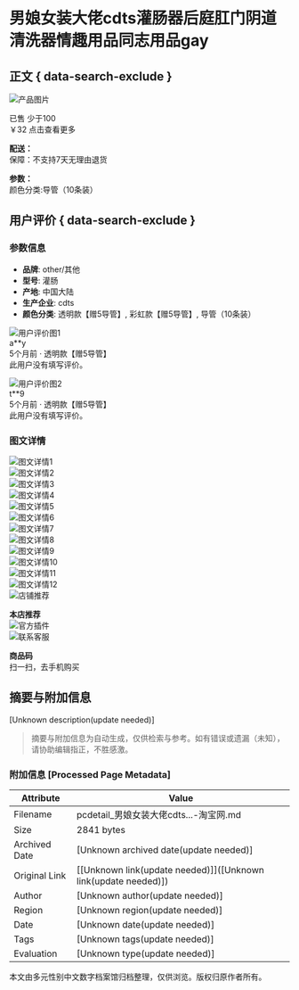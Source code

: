 # 男娘女装大佬cdts灌肠器后庭肛门阴道清洗器情趣用品同志用品gay

## 正文 { data-search-exclude }


![产品图片](//gw.alicdn.com/imgextra/i2/O1CN013tIBin22GeFWjiaZb_!!6000000007093-2-tps-1297-1200.png)

已售 少于100  
￥32 点击查看更多

**配送：**  
保障：不支持7天无理由退货

**参数：**  
颜色分类:导管（10条装）

## 用户评价 { data-search-exclude }

### 参数信息

- **品牌**: other/其他
- **型号**: 灌肠
- **产地**: 中国大陆
- **生产企业**: cdts
- **颜色分类**: 透明款【赠5导管】, 彩虹款【赠5导管】, 导管（10条装）

![用户评价图1](http://img.alicdn.com/tps/TB1l6dkOXXXXXXEXVXXXXXXXXXX-210-210.png_70x70.jpg)  
a**y  
5个月前 · 透明款【赠5导管】  
此用户没有填写评价。

![用户评价图2](http://img.alicdn.com/tps/TB1l6dkOXXXXXXEXVXXXXXXXXXX-210-210.png_70x70.jpg)  
t**9  
5个月前 · 透明款【赠5导管】  
此用户没有填写评价。

### 图文详情

![图文详情1](https://img.alicdn.com/imgextra/i2/2217604551465/O1CN01GMjdqi1Mh1CbrDtKW_!!2217604551465.jpg)  
![图文详情2](https://img.alicdn.com/imgextra/i3/2217604551465/O1CN01CwTeh21Mh1Ceil8Xd_!!2217604551465.jpg)  
![图文详情3](https://img.alicdn.com/imgextra/i3/2217604551465/O1CN011oxCqF1Mh1CboxaHd_!!2217604551465.jpg)  
![图文详情4](https://img.alicdn.com/imgextra/i2/2217604551465/O1CN01IPVvQ51Mh1CdKvqrI_!!2217604551465.jpg)  
![图文详情5](https://img.alicdn.com/imgextra/i3/2217604551465/O1CN01tiWea11Mh1CcXmYRJ_!!2217604551465.jpg)  
![图文详情6](https://img.alicdn.com/imgextra/i2/2217604551465/O1CN016wvAy31Mh1CeijWlB_!!2217604551465.jpg)  
![图文详情7](https://img.alicdn.com/imgextra/i1/2217604551465/O1CN01D6r0gc1Mh1CcDOKXR_!!2217604551465.jpg)  
![图文详情8](https://img.alicdn.com/imgextra/i1/2217604551465/O1CN01U8sHjU1Mh1CbowJFE_!!2217604551465.jpg)  
![图文详情9](https://img.alicdn.com/imgextra/i3/2217604551465/O1CN01rHJsX81Mh1CgCOSrp_!!2217604551465.jpg)  
![图文详情10](https://img.alicdn.com/imgextra/i3/2217604551465/O1CN01YWHj0p1Mh1CgCOOhC_!!2217604551465.jpg)  
![图文详情11](https://img.alicdn.com/imgextra/i4/2217604551465/O1CN01LPmXiO1Mh1CZ9ZSXu_!!2217604551465.jpg)  
![图文详情12](https://img.alicdn.com/imgextra/i3/2217604551465/O1CN01m00a5u1Mh1CaLLXA0_!!2217604551465.jpg)  
![店铺推荐](https://img.alicdn.com/imgextra/i3/O1CN01MsWlBa29wVnysxUvn_!!6000000008132-2-tps-750-880.png)

**本店推荐**  
![官方插件](//huodong.taobao.com/wow/z/tbhome/default/extension-download-guide?spm=a21bo.jianhua/a.20220530.1.6e742a89RInddJ&bc_fl_src=tbsite_YxOHU7Kn)  
![联系客服](//gw.alicdn.com/imgextra/i3/O1CN01CEAqor1T5Bm2U3Ccm_!!6000000002330-2-tps-48-44.png)

**商品码**  
扫一扫，去手机购买
<!-- tcd_original_link https://pcdetail.taobao.com/cbabbdc5609a2d9ae65f8a7fbbfc989c.html -->


## 摘要与附加信息

<!-- tcd_abstract -->
[Unknown description(update needed)]
<!-- tcd_abstract_end -->

> 摘要与附加信息为自动生成，仅供检索与参考。如有错误或遗漏（未知），请协助编辑指正，不胜感激。

### 附加信息 [Processed Page Metadata]

| Attribute       | Value                                  |
|-----------------|----------------------------------------|
| Filename        | pcdetail_男娘女装大佬cdts...-淘宝网.md                             |
| Size            | 2841 bytes                           |
| Archived Date   | [Unknown archived date(update needed)]                             |
| Original Link   | [[Unknown link(update needed)]]([Unknown link(update needed)])                       |
| Author          | [Unknown author(update needed)]                               |
| Region          | [Unknown region(update needed)]                               |
| Date            | [Unknown date(update needed)]                                 |
| Tags            | [Unknown tags(update needed)]                                 |
| Evaluation            | [Unknown type(update needed)]                                 |
<!-- tcd_table_end -->

本文由多元性别中文数字档案馆归档整理，仅供浏览。版权归原作者所有。
